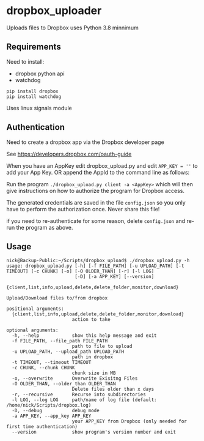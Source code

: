 # dropbox_uploader
Uploads files to Dropbox uses Python 3.8 minnimum

## Requirements

Need to install:
* dropbox python api
* watchdog
```
pip install dropbox
pip install watchdog
```
Uses linux signals module

## Authentication

Need to create a dropbox app via the Dropbox developer page

See https://developers.dropbox.com/oauth-guide

When you have an AppKey edit dropbox_upload.py and edit `APP_KEY = ''` to add your App Key.
OR append the AppId to the command line as follows:

Run the program `./dropbox_upload.py client -a <AppKey>` which will then give instructions on how to authorize the program for Dropbox access.

The generated credentials are saved in the file `config.json` so you only have to perform the authorization once. Never share this file!

if you need to re-authenticate for some reason, delete `config.json` and re-run the program as above. 

## Usage

```
nick@Backup-Public:~/Scripts/dropbox_upload$ ./dropbox_upload.py -h
usage: dropbox_upload.py [-h] [-f FILE_PATH] [-u UPLOAD_PATH] [-t TIMEOUT] [-c CHUNK] [-o] [-O OLDER_THAN] [-r] [-l LOG]
                         [-D] [-a APP_KEY] [--version]
                         {client,list,info,upload,delete,delete_folder,monitor,download}

Upload/Download files to/from dropbox

positional arguments:
  {client,list,info,upload,delete,delete_folder,monitor,download}
                        action to take

optional arguments:
  -h, --help            show this help message and exit
  -f FILE_PATH, --file_path FILE_PATH
                        path to file to upload
  -u UPLOAD_PATH, --upload_path UPLOAD_PATH
                        path in dropbox
  -t TIMEOUT, --timeout TIMEOUT
  -c CHUNK, --chunk CHUNK
                        chunk size in MB
  -o, --overwrite       Overwrite Exisitng Files
  -O OLDER_THAN, --older_than OLDER_THAN
                        Delete files older than x days
  -r, --recursive       Recurse into subdirectories
  -l LOG, --log LOG     path/name of log file (default: /home/nick/Scripts/dropbox.log)
  -D, --debug           debug mode
  -a APP_KEY, --app_key APP_KEY
                        your APP_KEY from Dropbox (only needed for first time authentication)
  --version             show program's version number and exit
```
